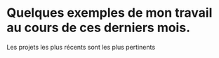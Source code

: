 # Quelques exemples de mon travail au cours de ces derniers mois.
Les projets les plus récents sont les plus pertinents
